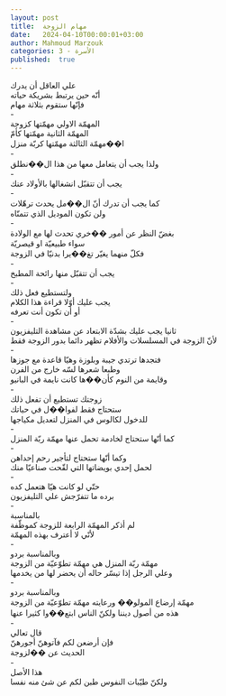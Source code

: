 ```yaml
---
layout: post
title:  مهام الزوجة
date:   2024-04-10T00:00:01+03:00
author: Mahmoud Marzouk
categories: 3 - الأسرة
published:  true
---
```

علي العاقل أن يدرك\
أنّه حين يرتبط بشريكة حياته\
فإنّها ستقوم بثلاثة مهام\
-\
المهمّة الاولي مهمّتها كزوجة\
المهمّة الثانية مهمّتها كأمّ\
ا��مهمّة الثالثة مهمّتها كربّة منزل\
-\
ولذا يجب أن يتعامل معها من هذا ال��نطلق\
-\
يجب أن تتقبّل انشغالها بالأولاد عنك\
-\
كما يجب أن تدرك أنّ ال��مل يحدث ترهّلات\
ولن تكون الموديل الذي تتمنّاه\
-\
بغضّ النظر عن أمور ��خري تحدث لها مع الولادة\
سواء طبيعيّة او قيصريّة\
فكلّ منهما يغيّر تغ��يرا بدنيّا في الزوجة\
-\
يجب أن تتقبّل منها رائحة المطبخ\
-\
ولتستطيع فعل ذلك\
يجب عليك أوّلا قراءة هذا الكلام\
أو أن تكون أنت تعرفه\
-\
ثانيا يجب عليك بشدّة الابتعاد عن مشاهدة التليفزيون\
لأنّ الزوجة في المسلسلات والأفلام تظهر دائما بدور الزوجة
فقط\
-\
فتجدها ترتدي جيبة وبلوزة وهيّا قاعدة مع جوزها\
وطبعا شعرها لسّه خارج من الفرن\
وقايمة من النوم كأن��ها كانت نايمة في البانيو\
-\
زوجتك تستطيع أن تفعل ذلك\
ستحتاج فقط لفوا��ل في حياتك\
للدخول لكالوس في المنزل لتعديل مكياجها\
-\
كما أنّها ستحتاج لخادمة تحمل عنها مهمّة ربّة المنزل\
-\
وكما أنّها ستحتاج لتأجير رحم إحداهن\
لحمل إحدي بويضاتها التي لقّحت صناعيّا منك\
-\
حتّي لو كانت هيّا هتعمل كده\
برده ما تتفرّجش علي التليفزيون\
-\
بالمناسبة\
لم أذكر المهمّة الرابعة للزوجة كموظّفة\
لأنّي لا أعترف بهذه المهمّة\
-\
وبالمناسبة بردو\
مهمّة ربّة المنزل هي مهمّة تطوّعيّة من الزوجة\
وعلي الرجل إذا تيسّر حاله أن يحضر لها من يخدمها\
-\
وبالمناسبة بردو\
مهمّة إرضاع المولو�� ورعايته مهمّة تطوّعيّة من الزوجة\
هذه من أصول ديننا ولكنّ الناس ابتع��وا كثيرا عنها\
-\
قال تعالي\
فإن أرضعن لكم فآتوهنّ أجورهنّ\
الحديث عن ��لزوجة\
-\
هذا الأصل\
ولكنّ طيّبات النفوس طبن لكم عن شئ منه نفسا
